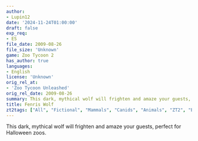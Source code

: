 ```yaml
---
author:
- Lupin12
date: '2024-11-24T01:00:00'
draft: false
exp_req:
- ES
file_date: 2009-08-26
file_size: 'Unknown'
game: Zoo Tycoon 2
has_author: true
languages:
- English
license: 'Unknown'
orig_rel_at:
- 'Zoo Tycoon Unleashed'
orig_rel_date: 2009-08-26
summary: This dark, mythical wolf will frighten and amaze your guests, perfect for Halloween zoos.
title: Fenris Wolf
zt2tags: ["All", "Fictional", "Mammals", "Canids", "Animals", "ZT2", "Endangered Species"]
---
```

This dark, mythical wolf will frighten and amaze your guests, perfect for Halloween zoos.
